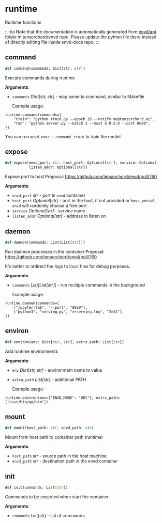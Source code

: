 # runtime

Runtime functions

::: tip
Note that the documentation is automatically generated from [envd/api](https://github.com/tensorchord/envd/tree/main/envd/api) folder
in [tensorchord/envd](https://github.com/tensorchord/envd/tree/main/envd/api) repo.
Please update the python file there instead of directly editing file inside envd-docs repo.
:::

## command

```python
def command(commands: Dict[str, str])
```

Execute commands during runtime

**Arguments**:

- `commands` _Dict[str, str]_ - map name to command, similar to Makefile
  
  Example usage:
```
runtime.command(commands={
    "train": "python train.py --epoch 20 --notify me@tensorchord.ai",
    "run": "python server.py --batch 1 --host 0.0.0.0 --port 8000",
})
```
  
  You can run `envd exec --command train` to train the model.

## expose

```python
def expose(envd_port: str, host_port: Optional[str], service: Optional[str],
           listen_addr: Optional[str])
```

Expose port to host
Proposal: https://github.com/tensorchord/envd/pull/780

**Arguments**:

- `envd_port` _str_ - port in `envd` container
- `host_port` _Optional[str]_ - port in the host, if not provided or
  `host_port=0`, `envd` will randomly choose a free port
- `service` _Optional[str]_ - service name
- `listen_addr` _Optional[str]_ - address to listen on

## daemon

```python
def daemon(commands: List[List[str]])
```

Run daemon processes in the container
Proposal: https://github.com/tensorchord/envd/pull/769

It's better to redirect the logs to local files for debug purposes.

**Arguments**:

- `commands` _List[List[str]]_ - run multiple commands in the background
  
  Example usage:
```
runtime.daemon(commands=[
    ["jupyter-lab", "--port", "8080"],
    ["python3", "serving.py", ">>serving.log", "2>&1"],
])
```

## environ

```python
def environ(env: Dict[str, str], extra_path: List[str])
```

Add runtime environments

**Arguments**:

- `env` _Dict[str, str]_ - environment name to value
- `extra_path` _List[str]_ - additional PATH
  
  Example usage:
```
runtime.environ(env={"ENVD_MODE": "DEV"}, extra_path=["/usr/bin/go/bin"])
```

## mount

```python
def mount(host_path: str, envd_path: str)
```

Mount from host path to container path (runtime)

**Arguments**:

- `host_path` _str_ - source path in the host machine
- `envd_path` _str_ - destination path in the envd container

## init

```python
def init(commands: List[str])
```

Commands to be executed when start the container

**Arguments**:

- `commands` _List[str]_ - list of commands

